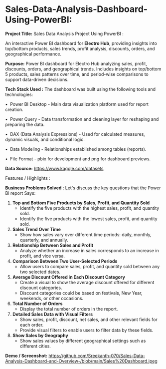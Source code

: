 # Sales-Data-Analysis-Dashboard-Using-PowerBI:

**Project Title:**
Sales Data Analysis Project Using PowerBI :

An interactive Power BI dashboard for **Electro Hub**, providing insights into top/bottom products, sales trends, profit analysis, discounts, orders, and geographical performance.

**Purpose:**
Power BI dashboard for Electro Hub analyzing sales, profit, discounts, orders, and geographical trends. Includes insights on top/bottom 5 products, sales patterns over time, and period-wise comparisons to support data-driven decisions.

**Tech Stack Used :**
The dashboard was built using the following tools and technologies:

•⁠  ⁠ Power BI Desktop - Main data visualization platform used for report creation.

•⁠  ⁠ Power Query - Data transformation and cleaning layer for reshaping and preparing the data.

•⁠  ⁠ DAX (Data Analysis Expressions) - Used for calculated measures, dynamic visuals, and conditional logic.

•⁠  ⁠ Data Modeling - Relationships established among tables (reports).

•⁠  ⁠ File Format - pbix for development and png for dashboard previews.

**Data Source:**
https://www.kaggle.com/datasets

Features / Highlights :

**Business Problems Solved** :
Let's discuss the key questions that the Power BI report Says:

1. **Top and Bottom Five Products by Sales, Profit, and Quantity Sold**
    - Identify the five products with the highest sales, profit, and quantity sold.
    - Identify the five products with the lowest sales, profit, and quantity sold.
2. **Sales Trend Over Time**
    - Show how sales vary over different time periods: daily, monthly, quarterly, and annually.
3. **Relationship Between Sales and Profit**
    - Analyze whether an increase in sales corresponds to an increase in profit, and vice versa.
4. **Comparison Between Two User-Selected Periods**
    - Allow users to compare sales, profit, and quantity sold between any two selected dates.
5. **Average Discount Offered in Each Discount Category**
    - Create a visual to show the average discount offered for different discount categories.
    - Discount categories could be based on festivals, New Year, weekends, or other occasions.
6. **Total Number of Orders**
    - Display the total number of orders in the report.
7. **Detailed Sales Data with Visual Filters**
    - Show sales, profit, discount, net sales, and other relevant fields for each order.
    - Provide visual filters to enable users to filter data by these fields.
8. **Show Sales by Geography**
    - Show sales values by different geographical settings such as  different cities.


**Demo / Screenshot:**
https://github.com/Sreekanth-070/Sales-Data-Analysis-Dashboard-and-Overview-/blob/main/Sales%20Dashboard.jpeg
